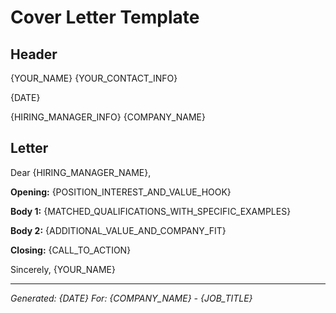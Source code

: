 # Cover Letter Template

## Header
{YOUR_NAME}
{YOUR_CONTACT_INFO}

{DATE}

{HIRING_MANAGER_INFO}
{COMPANY_NAME}

## Letter

Dear {HIRING_MANAGER_NAME},

**Opening:** {POSITION_INTEREST_AND_VALUE_HOOK}

**Body 1:** {MATCHED_QUALIFICATIONS_WITH_SPECIFIC_EXAMPLES}

**Body 2:** {ADDITIONAL_VALUE_AND_COMPANY_FIT}

**Closing:** {CALL_TO_ACTION}

Sincerely,
{YOUR_NAME}

---
*Generated: {DATE}*
*For: {COMPANY_NAME} - {JOB_TITLE}*
